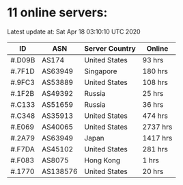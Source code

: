 # 11 online servers:

Latest update at: Sat Apr 18 03:10:10 UTC 2020

| ID | ASN | Server Country | Online |
| -- | --- | -------------- | ------ |
| #.D09B | AS174 | United States | 93 hrs |
| #.7F1D | AS63949 | Singapore | 180 hrs |
| #.9FC3 | AS53889 | United States | 108 hrs |
| #.1F2B | AS49392 | Russia | 25 hrs |
| #.C133 | AS51659 | Russia | 36 hrs |
| #.C348 | AS35913 | United States | 474 hrs |
| #.E069 | AS40065 | United States | 2737 hrs |
| #.2A79 | AS63949 | Japan | 1417 hrs |
| #.F7DA | AS45102 | United States | 281 hrs |
| #.F083 | AS8075 | Hong Kong | 1 hrs |
| #.1770 | AS138576 | United States | 20 hrs |

